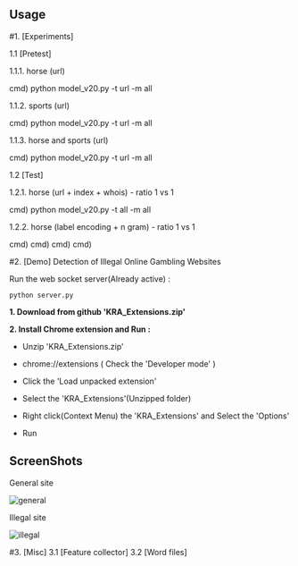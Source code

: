 Usage
----

#1. [Experiments]

1.1 [Pretest]

1.1.1. horse (url)

cmd) python model_v20.py -t url -m all


1.1.2. sports (url)

cmd) python model_v20.py -t url -m all



1.1.3. horse and sports (url)

cmd) python model_v20.py -t url -m all




1.2 [Test]

1.2.1. horse (url + index + whois) - ratio 1 vs 1

cmd) python model_v20.py -t all -m all



1.2.2. horse (label encoding + n gram) - ratio 1 vs 1

cmd) 
cmd) 
cmd) 
cmd) 






#2. [Demo] Detection of Illegal Online Gambling Websites 

Run the web socket server(Already active) :

    python server.py

<p>

<b>1. Download from github 'KRA_Extensions.zip'</b>

<p>

<b>2. Install Chrome extension and Run :</b>

- Unzip 'KRA_Extensions.zip'

- chrome://extensions ( Check the 'Developer mode' )

- Click the 'Load unpacked extension'

- Select the 'KRA_Extensions'(Unzipped folder) 

- Right click(Context Menu) the 'KRA_Extensions' and Select the 'Options'

- Run


ScreenShots
----
General site

![general](https://user-images.githubusercontent.com/55607802/71304118-8e5b3580-2405-11ea-9f2c-0f50427e9987.png)

<p>

Illegal site

![illegal](https://user-images.githubusercontent.com/55607802/71304091-feb58700-2404-11ea-9563-1ff6ceb13313.png)



#3. [Misc]
3.1 [Feature collector]
3.2 [Word files]
